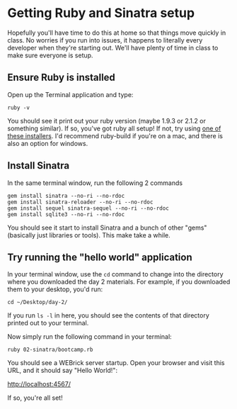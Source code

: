 # Getting Ruby and Sinatra setup
Hopefully you'll have time to do this at home so that things move quickly in class. No worries if you run into issues, it happens to literally every developer when they're starting out. We'll have plenty of time in class to make sure everyone is setup.

## Ensure Ruby is installed
Open up the Terminal application and type:

    ruby -v

You should see it print out your ruby version (maybe 1.9.3 or 2.1.2 or something similar). If so, you've got ruby all setup! If not, try using [one of these installers](https://www.ruby-lang.org/en/documentation/installation/#installers). I'd recommend ruby-build if you're on a mac, and there is also an option for windows.

## Install Sinatra
In the same terminal window, run the following 2 commands

    gem install sinatra --no-ri --no-rdoc
    gem install sinatra-reloader --no-ri --no-rdoc
    gem install sequel sinatra-sequel --no-ri --no-rdoc
    gem install sqlite3 --no-ri --no-rdoc

You should see it start to install Sinatra and a bunch of other "gems" (basically just libraries or tools). This make take a while.

## Try running the "hello world" application
In your terminal window, use the `cd` command to change into the directory where you downloaded the day 2 materials. For example, if you downloaded them to your desktop, you'd run:

    cd ~/Desktop/day-2/

If you run `ls -l` in here, you should see the contents of that directory printed out to your terminal.

Now simply run the following command in your terminal:

    ruby 02-sinatra/bootcamp.rb

You should see a WEBrick server startup. Open your browser and visit this URL, and it should say "Hello World!":

[http://localhost:4567/](http://localhost:4567/)

If so, you're all set!